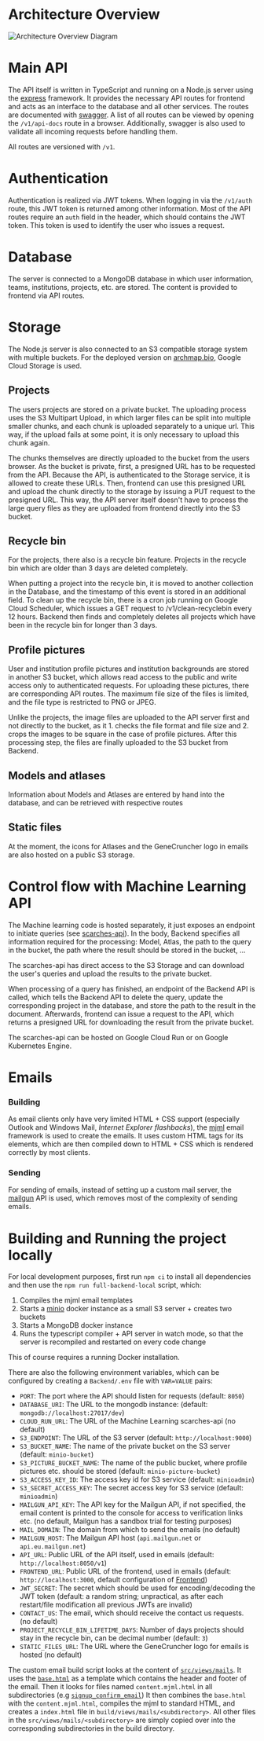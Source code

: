 # Architecture Overview
![Architecture Overview Diagram](./architecture-diagram.png)

# Main API
The API itself is written in TypeScript and running on a Node.js server using the [express](https://expressjs.com) framework.
It provides the necessary API routes for frontend and acts as an interface to the database and all other services.
The routes are documented with [swagger](https://swagger.io).
A list of all routes can be viewed by opening the `/v1/api-docs` route in a browser.
Additionally, swagger is also used to validate all incoming requests before handling them.

All routes are versioned with `/v1`.

# Authentication
Authentication is realized via JWT tokens.
When logging in via the `/v1/auth` route, this JWT token is returned among other information.
Most of the API routes require an `auth` field in the header, which should contains the JWT token.
This token is used to identify the user who issues a request.

# Database
The server is connected to a MongoDB database in which user information, teams, institutions, projects, etc. are stored. 
The content is provided to frontend via API routes.

# Storage
The Node.js server is also connected to an S3 compatible storage system with multiple buckets. 
For the deployed version on [archmap.bio](https://www.archmap.bio), Google Cloud Storage is used.

## Projects
The users projects are stored on a private bucket. 
The uploading process uses the S3 Multipart Upload, in which larger files can be split into multiple smaller chunks, and each chunk is uploaded separately to a unique url.
This way, if the upload fails at some point, it is only necessary to upload this chunk again.

The chunks themselves are directly uploaded to the bucket from the users browser. 
As the bucket is private, first, a presigned URL has to be requested from the API.
Because the API, is authenticated to the Storage service, it is allowed to create these URLs.
Then, frontend can use this presigned URL and upload the chunk directly to the storage by issuing a PUT request to the presigned URL.
This way, the API server itself doesn't have to process the large query files as they are uploaded from frontend directly into the S3 bucket.

## Recycle bin
For the projects, there also is a recycle bin feature. Projects in the recycle bin which are older than 3 days are deleted completely.

When putting a project into the recycle bin, it is moved to another collection in the Database, and the timestamp of this event is stored in an additional field.
To clean up the recycle bin, there is a cron job running on Google Cloud Scheduler, which issues a GET request to /v1/clean-recyclebin every 12 hours.
Backend then finds and completely deletes all projects which have been in the recycle bin for longer than 3 days.

## Profile pictures
User and institution profile pictures and institution backgrounds are stored in another S3 bucket, which allows read access to the public and write access only to authenticated requests.
For uploading these pictures, there are corresponding API routes.
The maximum file size of the files is limited, and the file type is restricted to PNG or JPEG.

Unlike the projects, the image files are uploaded to the API server first and not directly to the bucket, as it 1. checks the file format and file size and 2. crops the images to be square in the case of profile pictures.
After this processing step, the files are finally uploaded to the S3 bucket from Backend.

## Models and atlases
Information about Models and Atlases are entered by hand into the database, and can be retrieved with respective routes

## Static files
At the moment, the icons for Atlases and the GeneCruncher logo in emails are also hosted on a public S3 storage.

# Control flow with Machine Learning API
The Machine learning code is hosted separately, it just exposes an endpoint to initiate queries (see [scarches-api](../Machine_Learning/scarches-api)).
In the body, Backend specifies all information required for the processing: Model, Atlas, the path to the query in the bucket, the path where the result should be stored in the bucket, ...

The scarches-api has direct access to the S3 Storage and can download the user's queries and upload the results to the private bucket.

When processing of a query has finished, an endpoint of the Backend API is called, which tells the Backend API to delete the query, update the corresponding project in the database, and store the path to the result in the document.
Afterwards, frontend can issue a request to the API, which returns a presigned URL for downloading the result from the private bucket. 

The scarches-api can be hosted on Google Cloud Run or on Google Kubernetes Engine.

# Emails

### Building
As email clients only have very limited HTML + CSS support (especially Outlook and Windows Mail, *Internet Explorer flashbacks*), the [mjml](https://mjml.io) email framework is used to create the emails. 
It uses custom HTML tags for its elements, which are then compiled down to HTML + CSS which is rendered correctly by most clients.

### Sending
For sending of emails, instead of setting up a custom mail server, the [mailgun](https://mailgun.com) API is used, which removes most of the complexity of sending emails.

# Building and Running the project locally

For local development purposes, first run `npm ci` to install all dependencies and then use the `npm run full-backend-local` script, which:
1. Compiles the mjml email templates
2. Starts a [minio](https://min.io) docker instance as a small S3 server + creates two buckets
3. Starts a MongoDB docker instance
4. Runs the typescript compiler + API server in watch mode, so that the server is recompiled and restarted on every code change

This of course requires a running Docker installation.

There are also the following environment variables, which can be configured by creating a `Backend/.env` file with `VAR=VALUE` pairs:
- `PORT`: The port where the API should listen for requests (default: `8050`)
- `DATABASE_URI`: The URL to the mongodb instance: (default: `mongodb://localhost:27017/dev`)
- `CLOUD_RUN_URL`: The URL of the Machine Learning scarches-api (no default)
- `S3_ENDPOINT`: The URL of the S3 server (default: `http://localhost:9000`)
- `S3_BUCKET_NAME`: The name of the private bucket on the S3 server (default: `minio-bucket`)
- `S3_PICTURE_BUCKET_NAME`: The name of the public bucket, where profile pictures etc. should be stored (default: `minio-picture-bucket`)
- `S3_ACCESS_KEY_ID`: The access key id for S3 service (default: `minioadmin`)
- `S3_SECRET_ACCESS_KEY`: The secret access key for S3 service (default: `minioadmin`)
- `MAILGUN_API_KEY`: The API key for the Mailgun API, if not specified, the email content is printed to the console for access to verification links etc. (no default, Mailgun has a sandbox trial for testing purposes)
- `MAIL_DOMAIN`: The domain from which to send the emails (no default)
- `MAILGUN_HOST`: The Mailgun API host (`api.mailgun.net` or `api.eu.mailgun.net`)
- `API_URL`: Public URL of the API itself, used in emails (default: `http://localhost:8050/v1`)
- `FRONTEND_URL`: Public URL of the frontend, used in emails (default: `http://localhost:3000`, default configuration of [Frontend](../Frontend))
- `JWT_SECRET`: The secret which should be used for encoding/decoding the JWT token (default: a random string; unpractical, as after each restart/file modification all previous JWTs are invalid)
- `CONTACT_US`: The email, which should receive the contact us requests. (no default)
- `PROJECT_RECYCLE_BIN_LIFETIME_DAYS`: Number of days projects should stay in the recycle bin, can be decimal number (default: `3`)
- `STATIC_FILES_URL`: The URL where the GeneCruncher logo for emails is hosted (no default)

The custom email build script looks at the content of [`src/views/mails`](./src/views/mails/).
It uses the [`base.html`](./src/views/mails/base.html) as a template which contains the header and footer of the email.
Then it looks for files named `content.mjml.html` in all subdirectories (e.g [`signup_confirm_email`](./src/views/mails/signup_confirm_email/))
It then combines the `base.html` with the `content.mjml.html`, compiles the mjml to standard HTML, and creates a `index.html` file in `build/views/mails/<subdirectory>`.
All other files in the `src/views/mails/<subdirectory>` are simply copied over into the corresponding subdirectories in the build directory.

